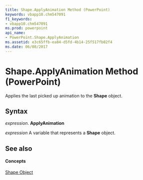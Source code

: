```yaml
---
title: Shape.ApplyAnimation Method (PowerPoint)
keywords: vbapp10.chm547091
f1_keywords:
- vbapp10.chm547091
ms.prod: powerpoint
api_name:
- PowerPoint.Shape.ApplyAnimation
ms.assetid: e3c65ffb-ea84-d5fd-4b14-25f517fb02f4
ms.date: 06/08/2017
---
```



# Shape.ApplyAnimation Method (PowerPoint)

Applies the last picked up animation to the  **Shape** object.


## Syntax

 _expression_. **ApplyAnimation**

 _expression_ A variable that represents a **Shape** object.


## See also


#### Concepts


[Shape Object](PowerPoint.Shape.md)

